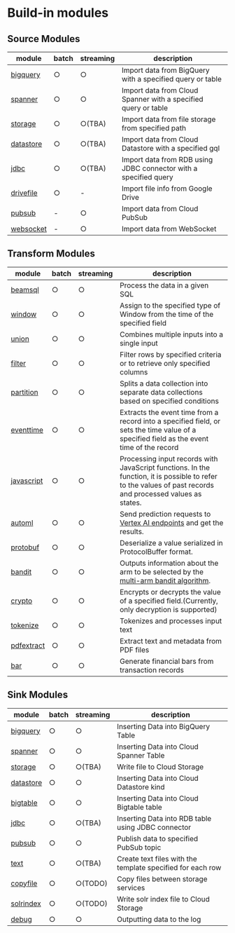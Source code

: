 # Build-in modules

## Source Modules

| module | batch | streaming | description |
| --- | --- | --- | --- |
| [bigquery](source/bigquery.md) | ○ | ○ | Import data from BigQuery with a specified query or table |
| [spanner](source/spanner.md) | ○ | ○ | Import data from Cloud Spanner with a specified query or table |
| [storage](source/storage.md) | ○ | ○(TBA) | Import data from file storage from specified path |
| [datastore](source/datastore.md) | ○ | ○(TBA) | Import data from Cloud Datastore with a specified gql |
| [jdbc](source/jdbc.md) | ○ | ○(TBA) | Import data from RDB using JDBC connector with a specified query |
| [drivefile](source/drivefile.md) | ○ | - | Import file info from Google Drive |
| [pubsub](source/pubsub.md) | - | ○ | Import data from Cloud PubSub |
| [websocket](source/websocket.md) | - | ○ | Import data from WebSocket |

## Transform Modules

| module | batch | streaming | description|
| --- | --- | --- | --- |
| [beamsql](transform/beamsql.md) | ○ | ○ | Process the data in a given SQL |
| [window](transform/window.md) | ○ | ○ | Assign to the specified type of Window from the time of the specified field |
| [union](transform/union.md) | ○ | ○ | Combines multiple inputs into a single input |
| [filter](transform/filter.md) | ○ | ○ | Filter rows by specified criteria or to retrieve only specified columns |
| [partition](transform/partition.md) | ○ | ○ | Splits a data collection into separate data collections based on specified conditions |
| [eventtime](transform/eventtime.md) | ○ | ○ | Extracts the event time from a record into a specified field, or sets the time value of a specified field as the event time of the record |
| [javascript](transform/javascript.md) | ○ | ○ | Processing input records with JavaScript functions. In the function, it is possible to refer to the values of past records and processed values as states. |
| [automl](transform/automl.md) | ○ | ○ | Send prediction requests to [Vertex AI endpoints](https://cloud.google.com/vertex-ai/docs/predictions/online-predictions-automl) and get the results. |
| [protobuf](transform/protobuf.md) | ○ | ○ | Deserialize a value serialized in ProtocolBuffer format. |
| [bandit](transform/bandit.md) | ○ | ○ | Outputs information about the arm to be selected by the [multi-arm bandit algorithm](https://en.wikipedia.org/wiki/Multi-armed_bandit). |
| [crypto](transform/crypto.md) | ○ | ○ | Encrypts or decrypts the value of a specified field.(Currently, only decryption is supported) |
| [tokenize](transform/tokenize.md) | ○ | ○ | Tokenizes and processes input text |
| [pdfextract](transform/pdfextract.md) | ○ | ○ | Extract text and metadata from PDF files |
| [bar](transform/bar.md) | ○ | ○ | Generate financial bars from transaction records |

## Sink Modules

| module | batch | streaming | description|
| --- | --- | --- | --- |
| [bigquery](sink/bigquery.md) | ○ | ○ | Inserting Data into BigQuery Table |
| [spanner](sink/spanner.md) | ○ | ○ | Inserting Data into Cloud Spanner Table |
| [storage](sink/storage.md) | ○ | ○(TBA) | Write file to Cloud Storage |
| [datastore](sink/datastore.md) | ○ | ○ | Inserting Data into Cloud Datastore kind |
| [bigtable](sink/bigtable.md) | ○ | ○ | Inserting Data into Cloud Bigtable table |
| [jdbc](sink/jdbc.md) | ○ | ○(TBA) | Inserting Data into RDB table using JDBC connector |
| [pubsub](sink/pubsub.md) | ○ | ○ | Publish data to specified PubSub topic |
| [text](sink/text.md) | ○ | ○(TBA) | Create text files with the template specified for each row |
| [copyfile](sink/copyfile.md) | ○ | ○(TODO) | Copy files between storage services |
| [solrindex](sink/solrindex.md) | ○ | ○(TODO) | Write solr index file to Cloud Storage |
| [debug](sink/debug.md) | ○ | ○ | Outputting data to the log |
